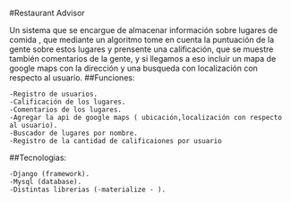 #Restaurant Advisor

Un sistema que se encargue de almacenar información sobre lugares de comida , que mediante un algoritmo tome en cuenta la puntuación de la gente sobre estos lugares y prensente una calificación, que se muestre también comentarios de la gente, y si llegamos a eso incluir un mapa de google maps con la dirección y una busqueda con localización con respecto al usuario.
##Funciones:

    -Registro de usuarios.
    -Calificación de los lugares.
    -Comentarios de los lugares.
    -Agregar la api de google maps ( ubicación,localización con respecto al usuario).
    -Buscador de lugares por nombre.
    -Registro de la cantidad de calificaiones por usuario

##Tecnologias:

    -Django (framework).
    -Mysql (database).
    -Distintas librerias (-materialize - ).
